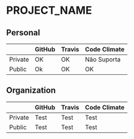 # PROJECT_NAME

## Personal

|         | GitHub | Travis | Code Climate |
|---------|--------|--------|--------------|
| Private |   OK   |   OK   |  Não Suporta |
| Public  |   Ok   |   OK   |      OK      |

## Organization

|         | GitHub | Travis | Code Climate |
|---------|--------|--------|--------------|
| Private |  Test  |  Test  |     Test     |
| Public  |  Test  |  Test  |     Test     |